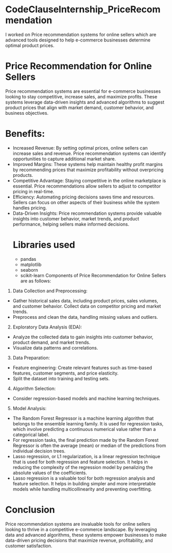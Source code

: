 # CodeClauseInternship_PriceRecommendation
I worked on Price recommendation systems for online sellers which are advanced tools designed to help e-commerce businesses determine optimal product prices.
# Price Recommendation for Online Sellers
Price recommendation systems are essential for e-commerce businesses looking to stay competitive, increase sales, and maximize profits. These systems leverage data-driven insights and advanced algorithms to suggest product prices that align with market demand, customer behavior, and business objectives.
# Benefits:
- Increased Revenue: By setting optimal prices, online sellers can increase sales and revenue. Price recommendation systems can identify opportunities to capture additional market share.
- Improved Margins: These systems help maintain healthy profit margins by recommending prices that maximize profitability without overpricing products.
- Competitive Advantage: Staying competitive in the online marketplace is essential. Price recommendations allow sellers to adjust to competitor pricing in real-time.
- Efficiency: Automating pricing decisions saves time and resources. Sellers can focus on other aspects of their business while the system handles pricing.
- Data-Driven Insights: Price recommendation systems provide valuable insights into customer behavior, market trends, and product performance, helping sellers make informed decisions.
  # Libraries used
  - pandas
  - matplotlib
  - seaborn
  - scikit-learn
Components of Price Recommendation for Online Sellers are as follows:
1. Data Collection and Preprocessing:
- Gather historical sales data, including product prices, sales volumes, and customer behavior.
Collect data on competitor pricing and market trends.
- Preprocess and clean the data, handling missing values and outliers.
2. Exploratory Data Analysis (EDA):
- Analyze the collected data to gain insights into customer behavior, product demand, and market trends.
- Visualize data patterns and correlations.
3. Data Preparation:
- Feature engineering: Create relevant features such as time-based features, customer segments, and price elasticity.
- Split the dataset into training and testing sets.
4. Algorithm Selection:
- Consider regression-based models and machine learning techniques.
5. Model Analysis:
- The Random Forest Regressor is a machine learning algorithm that belongs to the ensemble learning family. It is used for regression tasks, which involve predicting a continuous numerical value rather than a categorical label.
- For regression tasks, the final prediction made by the Random Forest Regressor is often the average (mean) or median of the predictions from individual decision trees.
- Lasso regression, or L1 regularization, is a linear regression technique that is used for both regression and feature selection. It helps in reducing the complexity of the regression model by penalizing the absolute values of the coefficients.
- Lasso regression is a valuable tool for both regression analysis and feature selection. It helps in building simpler and more interpretable models while handling multicollinearity and preventing overfitting.
# Conclusion
Price recommendation systems are invaluable tools for online sellers looking to thrive in a competitive e-commerce landscape. By leveraging data and advanced algorithms, these systems empower businesses to make data-driven pricing decisions that maximize revenue, profitability, and customer satisfaction.


